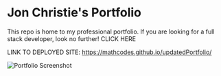 # Jon Christie's Portfolio

This repo is home to my professional portfolio. If you are looking for a full stack developer, look no further! CLICK HERE

LINK TO DEPLOYED SITE: https://mathcodes.github.io/updatedPortfolio/

![Portfolio Screenshot](https://mathcodes.github.io/updatedPortfolio/img/headshot200x200.jpg)

